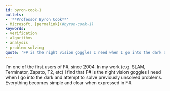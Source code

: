 ```yaml
---
id: byron-cook-1
bullets:
- '**Professor Byron Cook**'
- Microsoft, [permalink](#byron-cook-1)
keywords:
- verification
- algorithms
- analysis
- problem solving
quote: 'F# is the night vision goggles I need when I go into the dark and attempt to solve previously unsolved problems.  '
---
```

I’m one of the first users of F#, since 2004. In my work (e.g. SLAM, Terminator, Zapato, T2, etc)
I find that F# is the night vision goggles I need when I go into the dark and attempt to solve
previously unsolved problems.  Everything becomes simple and clear when expressed in F#.  
